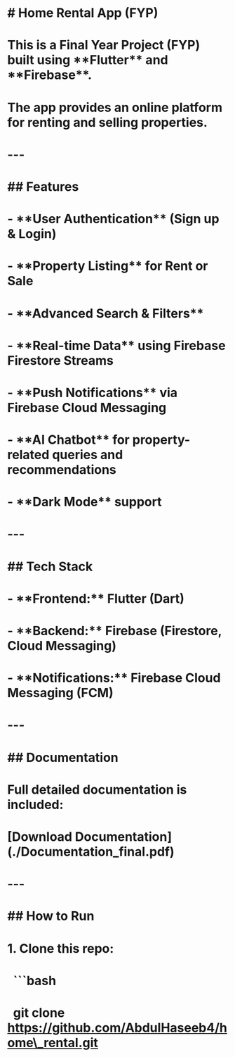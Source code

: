 # \# Home Rental App (FYP)

# 

# This is a Final Year Project (FYP) built using \*\*Flutter\*\* and \*\*Firebase\*\*.  

# The app provides an online platform for renting and selling properties.

# 

# ---

# 

# \## Features

# \- \*\*User Authentication\*\* (Sign up \& Login)

# \- \*\*Property Listing\*\* for Rent or Sale

# \- \*\*Advanced Search \& Filters\*\*

# \- \*\*Real-time Data\*\* using Firebase Firestore Streams

# \- \*\*Push Notifications\*\* via Firebase Cloud Messaging

# \- \*\*AI Chatbot\*\* for property-related queries and recommendations

# \- \*\*Dark Mode\*\* support

# 

# ---

# 

# \## Tech Stack

# \- \*\*Frontend:\*\* Flutter (Dart)

# \- \*\*Backend:\*\* Firebase (Firestore, Cloud Messaging)

# \- \*\*Notifications:\*\* Firebase Cloud Messaging (FCM)

# 

# ---

# 

# \## Documentation

# Full detailed documentation is included:  

# \[Download Documentation](./Documentation\_final.pdf)

# 

# ---

# 

# \## How to Run

# 1\. Clone this repo:

# &nbsp;  ```bash

# &nbsp;  git clone https://github.com/AbdulHaseeb4/home\_rental.git

# 

